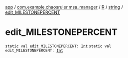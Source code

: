 [app](../../../index.md) / [com.example.chaosruler.msa_manager](../../index.md) / [R](../index.md) / [string](index.md) / [edit_MILESTONEPERCENT](.)

# edit_MILESTONEPERCENT

`static val edit_MILESTONEPERCENT: `[`Int`](https://kotlinlang.org/api/latest/jvm/stdlib/kotlin/-int/index.html)
`static val edit_MILESTONEPERCENT: `[`Int`](https://kotlinlang.org/api/latest/jvm/stdlib/kotlin/-int/index.html)